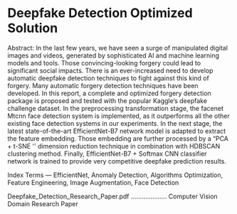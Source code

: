 # Deepfake Detection Optimized Solution

Abstract:
In the last few years, we have seen a surge of manipulated digital images and videos, generated by sophisticated AI and machine learning models and tools. Those convincing-looking forgery could lead to significant social impacts. There is an ever-increased need to develop automatic deepfake detection techniques to fight against this kind of forgery. 
Many automatic forgery detection techniques have been developed. In this report, a complete and optimized forgery detection package is proposed and tested with the popular Kaggle’s deepfake challenge dataset. In the preprocessing transformation stage, the facenet Mtcnn face detection system is implemented, as it outperforms all the other existing face detection systems in our experiments. In the next stage, the latest state-of-the-art EfficientNet-B7 network model is adapted to extract the feature embedding.  Those embedding are further processed by a “PCA + t-SNE '' dimension reduction technique in combination with HDBSCAN clustering method. Finally, EfficientNet-B7 + Softmax CNN classifier network is trained to provide very competitive deepfake prediction results. 

Index Terms — EfficientNet, Anomaly Detection, Algorithms Optimization, Feature Engineering, Image Augmentation, Face Detection


Deepfake_Detection_Research_Paper.pdf  .................... Computer Vision Domain Research Paper 
